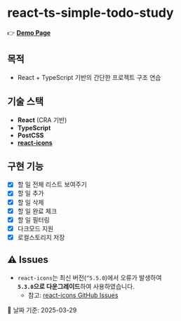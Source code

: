 # react-ts-simple-todo-study

👉 **[Demo Page](https://daewoongBang.github.io/react-ts-simple-todo-study)**

## 목적

- React + TypeScript 기반의 간단한 프로젝트 구조 연습

## 기술 스택

- **React** (CRA 기반)
- **TypeScript**
- **PostCSS**
- [**react-icons**](https://react-icons.github.io/react-icons/)

## 구현 기능

- [x] 할 일 전체 리스트 보여주기
- [x] 할 일 추가
- [x] 할 일 삭제
- [x] 할 일 완료 체크
- [x] 할 일 필터링
- [x] 다크모드 지원
- [x] 로컬스토리지 저장

## ⚠️ Issues

- `react-icons`는 최신 버전(`^5.5.0`)에서 오류가 발생하여  
  **`5.3.0`으로 다운그레이드**하여 사용하였습니다.
  - 참고: [react-icons GitHub Issues](https://github.com/react-icons/react-icons/issues/1029)

📌 날짜 기준: 2025-03-29
